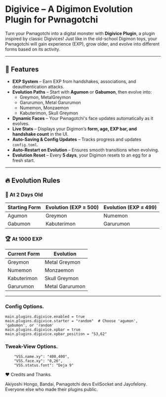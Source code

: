# Digivice – A Digimon Evolution Plugin for Pwnagotchi  

Turn your Pwnagotchi into a digital monster with **Digivice Plugin**, a plugin inspired by classic Digivices! Just like in the old-school Digimon toys, your Pwnagotchi will gain experience (EXP), grow older, and evolve into different forms based on its activity.  

---

## 🚀 Features  

- **EXP System** – Earn EXP from handshakes, associations, and deauthentication attacks.  
- **Evolution Paths** – Start with **Agumon** or **Gabumon**, then evolve into:  
  - Greymon, MetalGreymon  
  - Garurumon, Metal Garurumon  
  - Numemon, Monzaemon  
  - Kabuterimon, Skull Greymon  
- **Dynamic Faces** – Your Pwnagotchi's face updates automatically as it evolves.  
- **Live Stats** – Displays your Digimon’s **form, age, EXP bar, and handshake count** in the UI.  
- **Auto-Saving & Config Updates** – Tracks progress and updates `config.toml`.  
- **Auto-Restart on Evolution** – Ensures smooth transitions when evolving.  
- **Evolution Reset** – Every **5 days**, your Digimon resets to an egg for a fresh start.  

---

## 🔥 Evolution Rules  

### 📅 At 2 Days Old  
| Starting Form | Evolution (EXP ≥ 500) | Evolution (EXP ≤ 499) |
|--------------|--------------------|--------------------|
| Agumon      | Greymon            | Numemon            |
| Gabumon     | Kabuterimon        | Garurumon          |

### 🏆 At 1000 EXP  
| Current Form  | Evolution |
|--------------|-----------|
| Greymon     | Metal Greymon |
| Numemon     | Monzaemon |
| Kabuterimon | Skull Greymon |
| Garurumon   | Metal Garurumon |

---

### Config Options.

```
main.plugins.digivice.enabled = true
main.plugins.digivice.starter = "random"  # Choose 'agumon', 'gabumon', or 'random'
main.plugins.digivice.xpbar = true
main.plugins.digivice.xpbar_position = "53,62"
```

### Tweak-View Options. 

```
    "VSS.name.xy": "400,400",
    "VSS.face.xy": "0,26",
    "VSS.status.font": "Deja 9"
```




❤️ Credits and Thanks.

Akiyoshi Hongo, Bandai, Pwnagotchi devs EvilSocket and Jayofelony. Everyone else who made their plugins public. 
